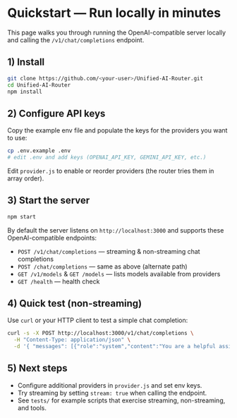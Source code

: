 # Quickstart — Run locally in minutes

This page walks you through running the OpenAI-compatible server locally and calling the `/v1/chat/completions` endpoint.

## 1) Install

```bash
git clone https://github.com/<your-user>/Unified-AI-Router.git
cd Unified-AI-Router
npm install
````

## 2) Configure API keys

Copy the example env file and populate the keys for the providers you want to use:

```bash
cp .env.example .env
# edit .env and add keys (OPENAI_API_KEY, GEMINI_API_KEY, etc.)
```

Edit `provider.js` to enable or reorder providers (the router tries them in array order).

## 3) Start the server

```bash
npm start
```

By default the server listens on `http://localhost:3000` and supports these OpenAI-compatible endpoints:

* `POST /v1/chat/completions` — streaming & non-streaming chat completions
* `POST /chat/completions` — same as above (alternate path)
* `GET /v1/models` & `GET /models` — lists models available from providers
* `GET /health` — health check

## 4) Quick test (non-streaming)

Use `curl` or your HTTP client to test a simple chat completion:

```bash
curl -s -X POST http://localhost:3000/v1/chat/completions \
  -H "Content-Type: application/json" \
  -d '{ "messages": [{"role":"system","content":"You are a helpful assistant."},{"role":"user","content":"Say hello." }], "model":"gpt-3.5-turbo" }'
```

## 5) Next steps

* Configure additional providers in `provider.js` and set env keys.
* Try streaming by setting `stream: true` when calling the endpoint.
* See `tests/` for example scripts that exercise streaming, non-streaming, and tools.
